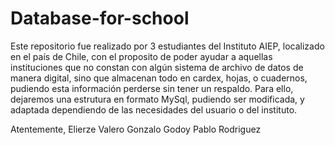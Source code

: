 # Database-for-school
Este repositorio fue realizado por 3 estudiantes del Instituto AIEP, localizado en el país de Chile, con el proposito de poder ayudar a aquellas
instituciones que no constan con algún sistema de archivo de datos de manera digital, sino que almacenan todo en cardex, hojas, o cuadernos, 
pudiendo esta información perderse sin tener un respaldo.
Para ello, dejaremos una estrutura en formato MySql, pudiendo ser modificada, y adaptada dependiendo de las necesidades del usuario o del instituto.

Atentemente,
Elierze Valero
Gonzalo Godoy
Pablo Rodriguez
